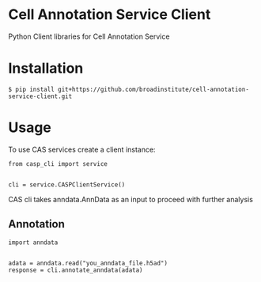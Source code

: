 # Cell Annotation Service Client
Python Client libraries for Cell Annotation Service

# Installation
```
$ pip install git+https://github.com/broadinstitute/cell-annotation-service-client.git
```
# Usage
To use CAS services create a client instance:
```
from casp_cli import service


cli = service.CASPClientService()
```
CAS cli takes anndata.AnnData as an input to proceed with further analysis

## Annotation
```
import anndata


adata = anndata.read("you_anndata_file.h5ad")
response = cli.annotate_anndata(adata)
```
